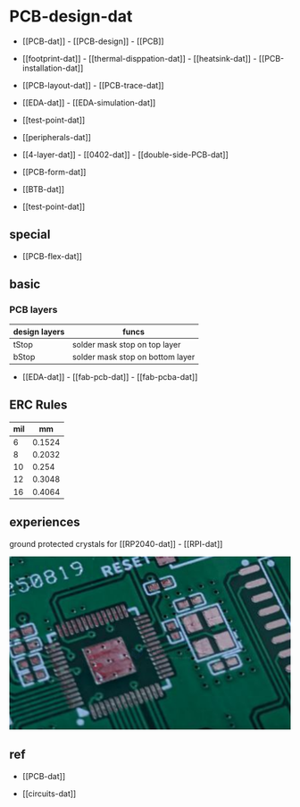 
# PCB-design-dat

- [[PCB-dat]] - [[PCB-design]] - [[PCB]]

- [[footprint-dat]] - [[thermal-disppation-dat]] - [[heatsink-dat]] - [[PCB-installation-dat]]

- [[PCB-layout-dat]] - [[PCB-trace-dat]]


- [[EDA-dat]] - [[EDA-simulation-dat]]

- [[test-point-dat]]

- [[peripherals-dat]]


- [[4-layer-dat]] - [[0402-dat]] - [[double-side-PCB-dat]]

- [[PCB-form-dat]]

- [[BTB-dat]]

- [[test-point-dat]]


## special  

- [[PCB-flex-dat]]

## basic 

### PCB layers 

| design layers | funcs                            |
| ------------- | -------------------------------- |
| tStop         | solder mask stop on top layer    |
| bStop         | solder mask stop on bottom layer |

- [[EDA-dat]] - [[fab-pcb-dat]] - [[fab-pcba-dat]]

## ERC Rules 

| mil | mm     |
| --- | ------ |
| 6   | 0.1524 |
| 8   | 0.2032 |
| 10  | 0.254  |
| 12  | 0.3048 |
| 16  | 0.4064 |


## experiences 

ground protected crystals for [[RP2040-dat]] - [[RPI-dat]]

![](2025-08-28-16-29-41.png)



## ref 

- [[PCB-dat]]

- [[circuits-dat]]